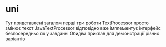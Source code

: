 # uni
Тут придставлені загалом перші три роботи TextProcessor просто змінює текст JavaTextProcessor відповідно вже імплементує інтерфейс безпосередньо як у завданні
Обидва приклав для демонстрації різних варіантів
